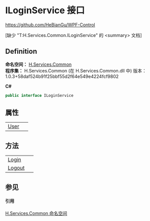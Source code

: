 # ILoginService 接口
https://github.com/HeBianGu/WPF-Control

\[缺少 "T:H.Services.Common.ILoginService" 的 &lt;summary&gt; 文档\]



## Definition
**命名空间：** <a href="b9cdd84f-6623-a51a-f53b-465103ced202">H.Services.Common</a>  
**程序集：** H.Services.Common (在 H.Services.Common.dll 中) 版本：1.0.3+58daf524b91f25bbf55d2f64e549e4224fcf9802

**C#**
``` C#
public interface ILoginService
```



## 属性
<table>
<tr>
<td><a href="5e1b8b41-8933-ef56-eb8f-612179085074">User</a></td>
<td> </td></tr>
</table>

## 方法
<table>
<tr>
<td><a href="ccb1663d-7de0-4071-86a0-a9dce4a31230">Login</a></td>
<td> </td></tr>
<tr>
<td><a href="132c94e9-7f3d-a98c-9350-850af76c2ed2">Logout</a></td>
<td> </td></tr>
</table>

## 参见


#### 引用
<a href="b9cdd84f-6623-a51a-f53b-465103ced202">H.Services.Common 命名空间</a>  

